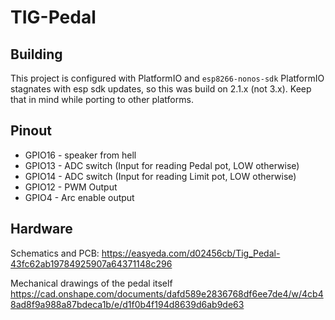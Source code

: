 # TIG-Pedal

## Building

This project is configured with PlatformIO and `esp8266-nonos-sdk`  PlatformIO stagnates with esp sdk updates, so this was build on 2.1.x (not 3.x). Keep that in mind while porting to other platforms.

## Pinout

- GPIO16 - speaker from hell
- GPIO13 - ADC switch (Input for reading Pedal pot, LOW otherwise)
- GPIO14 - ADC switch (Input for reading Limit pot, LOW otherwise)
- GPIO12 - PWM Output
- GPIO4 - Arc enable output

## Hardware

Schematics and PCB: https://easyeda.com/d02456cb/Tig_Pedal-43fc62ab19784925907a64371148c296

Mechanical drawings of the pedal itself
https://cad.onshape.com/documents/dafd589e2836768df6ee7de4/w/4cb48ad8f9a988a87bdeca1b/e/d1f0b4f194d8639d6ab9de63
